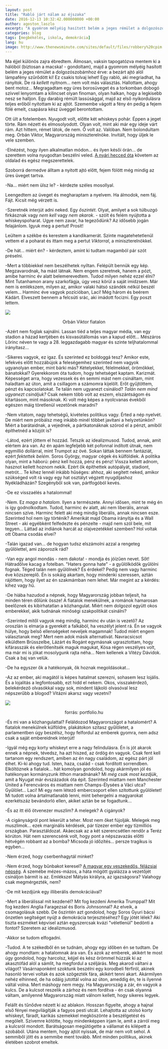 ```yaml
---
layout: post
title: "Rabló járt nálam az éjszaka"
date: 2016-12-13 10:32:42.000000000 +00:00
author: agoston_laszlo
excerpt: "A gyomrom mélyéig hasított belém a jeges rémület a dolgozószobámhoz érve: a bezárt ajtó alól lámpafény szűrődött ki! Egy rabló lehet, aki megriadhat, ha rányitok. De rá *kellett* nyitnom... nem volt más választás. Hallottam, ahogy bent motoz..."
categories: blog
tags: [megbékélés, iskola, demokrácia]
lang: hu
image: http://www.thenewsminute.com/sites/default/files/robbery%20cpim.jpg
---
```

Ma éjjel különös zajra ébredtem. Álmosan, vaksin tapogatózva mentem ki a hálóból (biztosan a macska! - gondoltam), majd a gyomrom mélyéig hasított belém a jeges rémület a dolgozószobámhoz érve: a bezárt ajtó alól lámpafény szűrődött ki! Ez csakis tolvaj lehet! Egy rabló, aki megriadhat, ha rányitok. De rá *kellett* nyitnom... nem volt más választás. Hallottam, ahogy bent motoz... Megragadtam egy üres borosüveget és a torkomban dobogó szívvel lenyomtam a kilincset olyan finoman, olyan halkan, hogy a legkisebb nesz se halljon. Egy darabig rémült lassúsággal, majd az első nyikordulásra teljes erőből nyitottam ki az ajtót. Szemembe vágott a fény én pedig a fejem fölé emelt, csapásra kész üveggel berontottam.

Ott ült a fotelemben. Nyugodt volt, előtte két whiskeys pohár. Éppen a jeget törte. Rám nézett és elmosolyodott. Olyan volt, mint aki már egy ideje várt rám. Azt hittem, rémet látok, de nem. Ő volt az. Valóban. Nem bolondultam meg. Orbán Viktor, Magyarország miniszterelnöke. Invitált, hogy üljek le vele szemben.

-Elnézést, hogy ilyen alkalmatlan módon... és ilyen késői órán... de szerettem volna nyugodtan beszélni veled. [A nyári hecced óta](http://agostonlaszlo.hu/blog/hogyan-alljon-egy-fidesz-szavazo-az-iszlamhoz/) követem az oldalad és egész megszerettelek.

Szoborrá dermedve álltam a nyitott ajtó előtt, fejem fölött még mindig az üres üveget tartva.

-Na... miért nem ülsz le? - kérdezte széles mosollyal.

Leengedtem az üveget és megharaptam a nyelvem. Ha álmodok, nem fáj. Fájt. Kicsit még vérzett is.

-Szeretnék interjút adni neked. Egy *őszintét*. Olyat, amilyet a sok túlbuzgó firkásznak vagy *nem kell* vagy *nem akarok*. - szólt és felém nyújtotta a whiskeyspoharat. Ugye nem zavar, ha tegeződünk? Az idősebb jogán felajánlom. Igyuk meg a pertut! Prosit!

Leültem a székbe és kerestem a kandikamerát. Szinte magatehetetlenül vettem el a poharat és ittam meg a pertut *Viktorral*, a miniszterelnökkel.

-De hát... miért én? - kérdeztem, amint ki tudtam magamból pár szót préselni.

-Mert a többiekkel nem beszélhetek nyíltan. Felépült bennük egy kép. Megzavarodnak, ha mást látnak. Nem engem szeretnek, hanem a pózt, amibe harminc év alatt belemerevedtem. Tudod milyen nehéz ezzel élni? Mint Tutanhamon arany szarkofágja, úgy vesz körül a saját imidzsem. Már nem is emlékszem, milyen az, amikor valaki hátsó szándék nélkül beszél velem... Harminc éve vagyok pozícióban, Laci! Még három és beérem Kádárt. Elveszett bennem a felcsúti srác, aki imádott focizni. Egy poszt lettem.

![](http://agostonlaszlo.hu/images/Orban_Viktor_kiskoru.jpg)
<center>Orbán Viktor fiatalon</center>

-Azért nem foglak sajnálni. Lassan tiéd a teljes magyar média, van egy stadion a házad kertjében és kisvasútállomás van a kapud előtt... Mészáros Lőrinc néven te vagy a 28. leggazdagabb magyar és szinte teljhatalommal irányítasz...

-Sikeres vagyok, ez igaz. És szerinted ez boldoggá tesz? Amikor este, lefekvés előtt hozzábújok a feleségemhez szerinted nem vagyok ugyanolyan ember, mint bárki más? Kételyekkel, félelmekkel, örömökkel, bánatokkal? Gyerekkorom óta tudom, hogy tehetséget kaptam. Karizmát. Képességet arra, hogy vezessek és én semmi mást nem csináltam, mint haladtam az úton, amit a csillagom a számomra kijelölt. Erőt gyűjtöttem, pénzt és kapcsolatokat. Te talán nem ugyanezt csinálod? *Talán nem mind ugyanezt csináljuk?* Csak nekem több volt az eszem, elszántságom és kitartásom, mint másoknak. Ki volt még képes a nyolcvanas évekből egészen máig töretlenül vezetőnek maradni?

-Nem vitatom, nagy tehetségű, kivételes politikus vagy. Érted a nép nyelvét. De miért nem próbálsz meg inkább minél többet javítani a helyzetünkön? Miért a barátaidnak, a vejednek, a pártkatonáknak szórod el a pénzt, amiből építhetnéd a közjót is?

-Látod, ezért jöttem el hozzád. Tetszik az idealizmusod. Tudod, annak, amit elértem ára van. Az én apám legfeljebb két pofonnal indított útnak, nem egymillió dollárral, mint Trumpot az övé. Sokan láttak bennem fantáziát, ezért *fektettek belém*. Soros György, magyar cégek és külföldiek. A politika olyan, mint a háború: pénz kell hozzá, pénz és pénz! Vissza kellett adnom, hasznot kellett hoznom nekik. Ezért ők építhettek autópályát, stadiont, metrót... Te kihez lennél inkább hűséges: ahhoz, aki segített neked, amikor szükséged volt rá vagy egy hat osztályt végzett nyugdíjashoz Nyékládházán? Szegényből sok van, pártfogóból kevés. 

-De ez visszaélés a hatalommal!

-Nem. Ez *maga a hatalom*. Ilyen a természete. Annyi idősen, mint te még én is így godnolkodtam. Tudod, harminc év alatt, aki nem liberális, annak nincsen szíve. Harminc felett aki még mindig liberális, annak nincsen esze. Szerinted hol nem így történik? Amerikát majd Obama irányítja és a Wall Street - aki egyébként felfedezte és pénzelte - majd nem szól bele, mit tegyen... Láttad az indiánok harcát az olajvezetékkel szemben? Hol voltak ott Obama csodás elvei?

-Talán igazad van... de hogyan tudsz elszámolni azzal a rengeteg gyűlölettel, ami záporozik rád?

-Van egy angol mondás - nem dakota! - mondja és jóízűen nevet. Sőt! Hátradőlve kacag a fotelban. "Haters gonna hate" - a gyűlölködők gyűlölni fognak. Téged talán nem gyűlölnek? És érdekel? Pedig nem vagy harminc éve közszereplő. Én is sokáig akartam, hogy mindenki szeressen, aztán rájöttem, hogy ilyet az én szakmámban nem lehet. Már megint az a kérdés: kihez vagy hű.

-De hiába hazudod a népnek, hogy Magyarország jobban teljesít, ha minden téren dőlünk össze! A fiatalok menekülnek, a románok hamarosan beelőznek és kibírhatatlan a közhangulat. Miért nem dolgozol együtt okos emberekkel, akik tudnának minőségi szakpolitikát csinálni?

-Szerinted mitől vagyok még mindig, harminc év után is vezető? Az oroszlán is elmarja a gyerekét a falkából, ha veszélyt jelent rá. Én se vagyok hülye, hogy belső ellenségeket neveljek magamnak! Tudod miért engem választanak meg? Mert nem adok másik alternatívát. Navracsicsot elküldtem Brüsszelbe, Lázárt és Rogánt egymásnak ugrasztottam, hogy kifárasszák és elerőtlenítsék maguk magukat, Kósa régen veszélyes volt, ma már mi is jókat mosolygunk rajta néha... Nem kellenek a Vitézy Dávidok. Csak a baj van velük.

-De ha egyszer ők a hatékonyak, ők hoznak megoldásokat...

-Az az ember, aki magától is képes hatalmat szerezni, sohasem lesz lojális. És a lojalitás a legfontosabb, ezt hidd el nekem. Okos, visszakérdező, belekérdező olvasókkal vagy sok, mindent lájkoló olvasóval lesz népszerűbb a blogod? Vitázni akarsz vagy vezetni?

![](http://www.portfolio.hu/img/upload/titleimages1500/O/orbanviktorparl.jpg)
<center>forrás: portfolio.hu</center>

-És mi van a közhangulattal? Feláldozod Magyarországot a hatalomért? A fiatalok menekülnek külföldre, plakátokon szítasz gyűlöletet, a parlamentben úgy beszélsz, hogy felfordul az emberek gyomra, nem adsz csak a saját embereidnek interjút!

-Igyál még egy korty whiskeyt erre a nagy felindulásra. Én is jót akarok ennek a népnek, tévedsz, ha azt hiszed, az ördög én vagyok. Csak fent kell tartanom egy rendszert, amiben az én nagy családom, az egész párt jól élhet. Ki-ki ahogy tud. Isten, haza, család - csak fordított sorrendben. Elköltöznek a fiatalok... hát komolyan gondolod, hogy akármilyen jól és hatékonyan kormányzunk itthon maradnának? Mi *még csak most kezdjük*, amit a Nyugat már évszázadok óta épít. Szerinted miattam nem Manchester United a Ferencváros és miattam nem Champs-Élysées a Váci utca? Gyűlölet... Laci! Mi egy nem létező embercsoport ellen szítottunk gyűlöletet! Mi tudott volna ártalmatlanabb lenni, mint behergelni a magyarokat ezerkétszáz bevándorló ellen, akiket aztán be se fogadtunk...

-És az itt élő ötvenezer muszlim? A melegek? A cigányok?

-A cigányságról pont lekerült a teher. Most nem őket fújolják. Melegek meg muszlimok... ezek marginális kérdések, pár tízezer ember egy tízmilliós országban. Parasztáldozat. Akáecsak az a két szerencsétlen rendőr a Teréz körúton. Hát nem szerencsénk volt, hogy pont a népszavazás előtti hétvégén robbant az a bomba? Micsoda jó időzítés... persze tragikus is egyben...

-Nem érzed, hogy cserbenhagytál minket?

-Nem érzed, hogy bűnbakot keresel? [A magyar egy veszekedős, félázsiai népség](http://24.hu/belfold/2012/07/26/orban-veszekedos-felazsiai-nep-a-magyar/). A szemébe mézes-mázos, a háta mögött gyalázza a vezetőjét csináljon bármit is az. Emlékszel Mátyás királyra, az igazságosra? Valahogy csak megmérgezték, nem?

-De mit kezdjünk egy illiberális demokráciával?

-Mert a liberálissal mit kezdenél? Mit fog kezdeni Amerika Trumppal? Mit fog kezdeni Anglia Faragezsal és Boris Johnsonnal? Az elveik, a csomagolásuk szebb. De őszintén azt gondolod, hogy Soros Gyuri bácsi önzetlen segítséget nyújt a demokrácia terjesztéséhez? Egy jótét lélek? Aki tiszta eszméket képvisel aztán egyszercsak kvázi "véletlenül" bedönti a fontot? Szeretem az idealizmusod.

-Akkor se tudom elfogadni.

-Tudod. A te székedből én se tudnám, ahogy egy időben én se tudtam. De ahogy mondtam: a hatalomnak ára van. És azok az emberek, akikért te most úgy gondolod, hogy harcolsz, kéjjel és kész örömmel húzzák ki az akasztófád alól a sámlit, ha megfordul a széljárás. Meg akarod váltani a világot? Vasárnaponként szoktunk beszélni egy korodbeli férfiról, akinek hasonló tervei voltak és azok szögezték fára, akikért tenni akart. Akármilyen nehéz elhinned, de ha odáig jutottál volna az úton, ameddig én, te is ilyenné váltál volna. Mert máshogy nem megy. Ha Magyarország a zár, én vagyok a kulcs. De a kulcsot reszelik a zárhoz és nem fordítva - én csak olyanná váltam, amilyenné Magyarország miatt válnom kellett, hogy sikeres legyek.

Felállt és tűnődve nézett ki az ablakon. Hosszan figyelte, ahogy a hajnal első fényei megvilágítják a fagyos pesti utcát. Lehajtotta az utolsó korty whiskeyt, fáradt, karikás szemekkel megköszönte a beszélgetést és megölelt. Szívemre kötötte, hogy mindenképpen írjam le, amit a zárról meg a kulcsról mondott. Barátságosan megütögette a vállamat és kilépett a szobából. Utána mentem, hogy ajtót nyissak, de már nem volt sehol. A semmiből jött és a semmibe ment tovább. Mint minden politikus, akinek életében szobrot emeltek.
